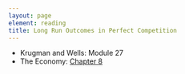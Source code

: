 ```yaml
---
layout: page
element: reading
title: Long Run Outcomes in Perfect Competition
---
```


* Krugman and Wells: Module 27
* The Economy: [Chapter 8](https://core-econ.org/the-economy/book/text/08.html)
